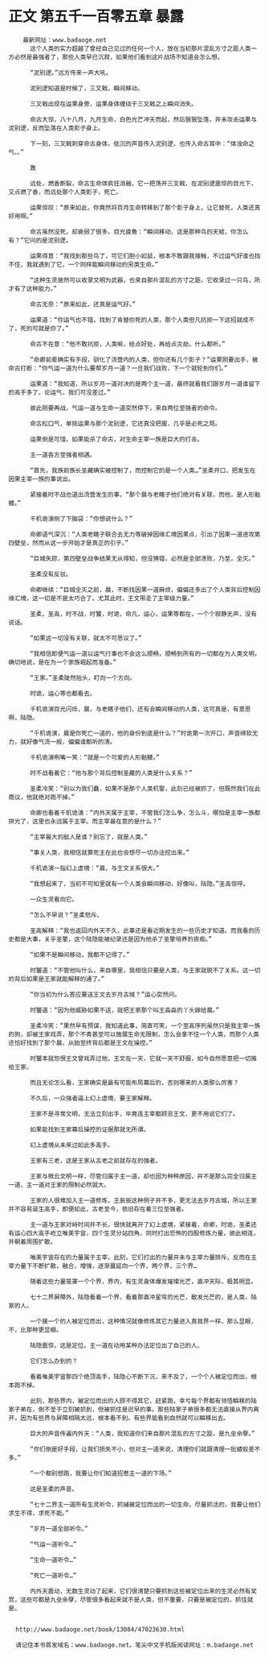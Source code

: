 # 正文 第五千一百零五章 暴露
        最新网址：www.badaoge.net
          这个人类的实力超越了曾经自己见过的任何一个人，放在当初那片混乱方寸之距人类一方必然是最强者了，那些人类早已沉寂，如果他们看到这片战场不知道会怎么想。
      
          “泥别逻。”远方传来一声大吼。
      
          泥别逻知道是时候了，三叉戟，瞬间移动。
      
          三叉戟出现在运果身旁，运果身体缠绕于三叉戟之上瞬间消失。
      
          命古大惊，八十八月，九月生命，白色光芒冲天而起，然后狠狠坠落，并未攻击运果与泥别逻，反而坠落在人类影子身上。
      
          下一刻，三叉戟刺穿命古身体，低沉的声音传入泥别逻，也传入命古耳中：“体浊命之气。。”
      
          轰
      
          远处，燃香断裂，命古生命体疯狂消融，它一把荡开三叉戟，在泥别逻震惊的目光下，又点燃了香，而远处那个人类影子，死亡。
      
          运果惊叹：“原来如此，你竟然将百月生命转移到了那个影子身上，让它替死，人类还真好用啊。”
      
          命古虽然没死，却衰弱了很多，目光疲惫：“瞬间移动，这是那种鸟的天赋，你怎么有？”它问的是泥别逻。
      
          运果得意：“我找到那些鸟了，可它们胆小如鼠，根本不敢跟我接触，不过运气好谁也挡不住，我就遇到了它，一个同样能瞬间移动的另类生命。”
      
          “这种生灵居然可以收录文明为武器，也来自那片混乱的方寸之距，它收录过一只鸟，所才有了这种能力。”
      
          命古无奈：“原来如此，还真是运气好。”
      
          运果道：“你运气也不错，找到了肯替你死的人类，那个人类但凡抗拒一下这招就成不了，死的可就是你了。”
      
          命古不在意：“他不敢抗拒，人类嘛，给点好处，再给点灾劫，什么都听。”
      
          “命卿前辈确实有手段，驯化了流营内的人类，但你还有几个影子？”运果刚要出手，被命古打断：“你气运一道为什么要帮岁月一道？一旦我们战败，下一个就轮到你们。”
      
          运果道：“我知道，所以岁月一道对决的是两个主一道，最终就看我们跟岁月一道谁留下的高手多了，论运气，我们可没差过。”
      
          彼此刚要再战，气运一道与生命一道突然停下，来自两位至强者的命令。
      
          命古松口气，单挑运果与那个泥别逻，它还真没把握，几乎是必死之局。
      
          运果倒是可惜，如果能杀了命古，对生命主宰一族是巨大的打击。
      
          主一道各方至强者相遇。
      
          “首先，我族前族长圣藏确实被控制了，而控制它的是一个人类…”圣柔开口，把发生在因果主宰一族的事说出。
      
          紧接着时不战也道出流营发生的事，“那个晨与老瞎子他们绝对有关联，而他，是人形骷髅。”
      
          千机诡演侧了下脑袋：“你想说什么？”
      
          命卿语气深沉：“人类老瞎子联合去无力等破掉因缘汇境因果点，引出了因果一道进攻第四壁垒，然而从这一步开始才是真正的引子。”
      
          “巨城失踪，第四壁垒战争结果无从得知，但没猜错，必然是全部溃败，乃至，全灭。”
      
          圣柔没有反驳。
      
          命卿继续：“巨城全灭之前，晨，不断找因果一道麻烦，偏偏还多出了个人类背后控制因缘汇境，这一切是不是太巧合了。尤其此时，王文带走了主宰级力量。”
      
          圣柔，圣高，时不战，时饕，时诡，命凡，运心，运果等都在，一个个寂静无声，没有说话。
      
          “如果这一切没有关联，就太不可思议了。”
      
          “我相信即便气运一道以运气行事也不会这么顺畅，顺畅到所有的一切都在为人类文明，确切地说，是在为一个家族崛起而准备。”
      
          “王家。”圣柔陡然抬头，盯向一个方向。
      
          时诡，运心等也都看去。
      
          千机诡演目光闪烁，晨，与老瞎子他们，还有会瞬间移动的人类，这可真是，有意思啊，陆隐。
      
          “千机诡演，晨是你死亡一道的，他的身份到底是什么？”时诡第一次开口，声音绵软无力，就好像气流一般，偏偏谁都听的清。
      
          千机诡演咧嘴一笑：“就是一个可爱的人形骷髅。”
      
          时不战看着它：“他与那个背后控制圣藏的人类是什么关系？”
      
          圣柔冷笑：“别以为我们蠢，如果不是那个人类机警，此刻已经被抓了，但既然我们在此商议，他就绝对跑不掉。”
      
          命卿也看着千机诡演：“内外天属于主宰，不管我们怎么争，怎么斗，哪怕是主宰一族都拼光了，这里也永远属于主宰。而主宰最在意的是什么？”
      
          “主宰最大的敌人是谁？别忘了，就是人类。”
      
          “事关人类，我相信就算死主在此也会想尽一切办法挖出来。”
      
          千机诡演一指幻上虚境：“晨，与王文关系很大。”
      
          “我想起来了，当初不可知里就有一个人类会瞬间移动，好像叫，陆隐。”圣高惊呼。
      
          一众生灵看向它。
      
          “怎么不早说？”圣柔怒斥。
      
          圣高解释：“我也返回内外天不久，此事还是看近期发生的一些历史才知道。而我看的历史都是大事，关乎圣擎，这个陆隐能被纪录还是因为他杀了圣擎培养的丧痴。”
      
          “如果不是瞬间移动，我都不记得了。”
      
          时饕道：“不管他叫什么，来自哪里，我相信只要是人类，与王家就脱不了关系。这一切的背后如果是王家就能解释的通了。”
      
          “你当初为什么答应要送王文去岁月古城？”运心突然问。
      
          时饕道：“因为他威胁如果不送，就把王家那个叫王淼淼的丫头嫁给晨。”
      
          圣柔冷笑：“果然早有预谋，我知道此事，简直可笑，一个至高序列虽然只是我主宰一族的狗，却被王家戏弄，那个不青甚至可以施展生命无限制，怎么会拿不住一个人类，而那个人类还恰好找到了那个晨，从始至终背后都是王文在操控。”
      
          时饕本就怨恨王文曾戏弄过他，王文在一天，它就一天不舒服，如今自然愿意把一切推给王家。
      
          而且无论怎么看，王家确实是最有可能布局幕后的，否则哪来的人类那么厉害？
      
          不久后，一众强者逼上幻上虚境，要王家解释。
      
          王家不是寻常文明，无法立刻出手，毕竟连主宰都顾忌王文，更不用说它们了。
      
          如果能找到王家幕后操控的证据那就无所谓。
      
          幻上虚境从未来过如此多高手。
      
          王家有三老，这是王家从古老之前就存在的强者。
      
          王家与微云文明一样，尽管归属于主一道，却也因为种种原因，并不是那么完全归属主一道，主一道对王家的限制必然就大。
      
          王家的人很难加入主一道修炼，王辰辰这种例子并不多，更无法去岁月古城，所以王家并不容易诞生高手，即便如此，古老至今，依旧存在着三位至强者。
      
          主一道与王家对峙时间并不长，很快就离开了幻上虚境，紧接着，命卿，时诡，圣柔还有运心四大高手屹立唯美宇宙，四个生灵分站四角，同时打出恐怖的四股修炼力量，彼此相连，并朝着周围扩散。
      
          唯美宇宙存在的力量属于主宰，此刻，它们打出的力量并未与主宰力量排斥，反而在主宰力量下不断扩散，融合，增强，逐渐蔓延向一个界，两个界，三个界…
      
          随着这些力量笼罩一个个界，界内，有生灵身体爆发璀璨光芒，直冲天际，极其明显。
      
          七十二界屏障外，陆隐看着一个界，看着那直冲星穹的光芒，散发光芒的，是人类，陆家的人。
      
          一个接一个的人被定位而出，这种情况就像修炼其它力量进入真我界一样，那么显眼，不，比那种更显眼。
      
          陆隐震惊，这是定位。主一道在动用某种办法定位出了自己的人。
      
          它们怎么办到的？
      
          看着唯美宇宙那四个绝顶高手，陆隐心不断下沉，来不及了，一个个人被定位而出，根本跑不掉。
      
          此刻，那些界内，被定位而出的人顾不得其它，赶紧跑，幸亏每个界都有领悟瞬移的陆家子弟在，倒不至于立刻被抓到，但被抓住是迟早的事。那些陆家子弟很多都无法直接从界内离开，因为有些界与屏障相隔太远，根本看不到。有些界能看到自然就可以瞬移出去。
      
          巨大的声音传遍内外天：“人类，我知道你们来自那片混乱的方寸之距，是九垒余孽。”
      
          “你们倒是好手段，让我们损失不小，但对主一道来说，清理你们就跟清理一批蝼蚁差不多。”
      
          “一个都别想跑，我要让你们知道招惹主一道的下场。”
      
          这是圣柔的声音。
      
          “七十二界主一道所有生灵听令，抓捕被定位而出的一切生命，尽量抓活的，我要让他们求生不得，求死不能。”
      
          “岁月一道全部听令。”
      
          “气运一道听令…”
      
          “生命一道听令…”
      
          “死亡一道听令…”
      
          内外天震动，无数生灵动了起来，它们很清楚只要抓到这些被定位出来的生灵必然有奖赏，这些可都是九垒余孽，尽管很多看起来就不是人类，但不重要，只要是被定位的，抓住就是。
      
      
      http://www.badaoge.net/book/13084/47023630.html
      
      请记住本书首发域名：www.badaoge.net。笔尖中文手机版阅读网址：m.badaoge.net
